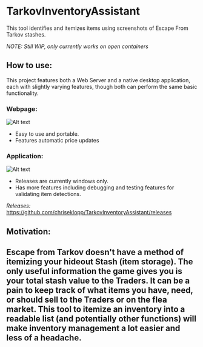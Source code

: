 # TarkovInventoryAssistant
This tool identifies and itemizes items using screenshots of Escape From Tarkov stashes.

*NOTE: Still WIP, only currently works on open containers*



## How to use:

This project features both a Web Server and a native desktop application, each with slightly varying features, though both can perform the same basic functionality.



### Webpage:
![Alt text](/../../../chriseklopp/blob/main/TIA_Webpage_screenshot1.PNG?raw=true "Title")

- Easy to use and portable.
- Features automatic price updates


### Application:
![Alt text](/../../../chriseklopp/blob/main/TIA_screenshot11.PNG?raw=true "Title")

- Releases are currently windows only.
- Has more features including debugging and testing features for validating item detections.

*Releases:*
https://github.com/chriseklopp/TarkovInventoryAssistant/releases



Motivation:
------------------------------------------------------------------------------------------------------------------------
Escape from Tarkov doesn't have a method of itemizing your hideout Stash (item storage). The only useful information the
game gives you is your total stash value to the Traders. It can be a pain to keep track of what items you have, need, or 
should sell to the Traders or on the flea market. This tool to itemize an
inventory into a readable list (and potentially other functions) will make inventory management a lot easier and less of
a headache.
------------------------------------------------------------------------------------------------------------------------
